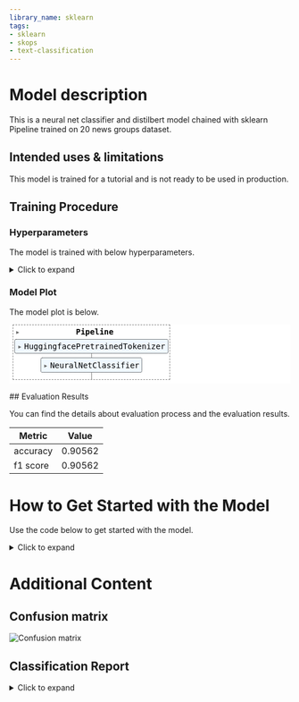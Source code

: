 ```yaml
---
library_name: sklearn
tags:
- sklearn
- skops
- text-classification
---
```


# Model description

This is a neural net classifier and distilbert model chained with sklearn Pipeline trained on 20 news groups dataset.

## Intended uses & limitations

This model is trained for a tutorial and is not ready to be used in production.

## Training Procedure

### Hyperparameters

The model is trained with below hyperparameters.

<details>
<summary> Click to expand </summary>

| Hyperparameter                                 | Value                                                                                                                                   |
|------------------------------------------------|-----------------------------------------------------------------------------------------------------------------------------------------|
| memory                                         |                                                                                                                                         |
| steps                                          | [('tokenizer', HuggingfacePretrainedTokenizer(tokenizer='distilbert-base-uncased')), ('net', <class 'skorch.classifier.NeuralNetClassifier'>[initialized](
  module_=BertModule(
    (bert): DistilBertForSequenceClassification(
      (distilbert): DistilBertModel(
        (embeddings): Embeddings(
          (word_embeddings): Embedding(30522, 768, padding_idx=0)
          (position_embeddings): Embedding(512, 768)
          (LayerNorm): LayerNorm((768,), eps=1e-12, elementwise_affine=True)
          (dropout): Dropout(p=0.1, inplace=False)
        )
        (transformer): Transformer(
          (layer): ModuleList(
            (0): TransformerBlock(
              (attention): MultiHeadSelfAttention(
                (dropout): Dropout(p=0.1, inplace=False)
                (q_lin): Linear(in_features=768, out_features=768, bias=True)
                (k_lin): Linear(in_features=768, out_features=768, bias=True)
                (v_lin): Linear(in_features=768, out_features=768, bias=True)
                (out_lin): Linear(in_features=768, out_features=768, bias=True)
              )
              (sa_layer_norm): LayerNorm((768,), eps=1e-12, elementwise_affine=True)
              (ffn): FFN(
                (dropout): Dropout(p=0.1, inplace=False)
                (lin1): Linear(in_features=768, out_features=3072, bias=True)
                (lin2): Linear(in_features=3072, out_features=768, bias=True)
                (activation): GELUActivation()
              )
              (output_layer_norm): LayerNorm((768,), eps=1e-12, elementwise_affine=True)
            )
            (1): TransformerBlock(
              (attention): MultiHeadSelfAttention(
                (dropout): Dropout(p=0.1, inplace=False)
                (q_lin): Linear(in_features=768, out_features=768, bias=True)
                (k_lin): Linear(in_features=768, out_features=768, bias=True)
                (v_lin): Linear(in_features=768, out_features=768, bias=True)
                (out_lin): Linear(in_features=768, out_features=768, bias=True)
              )
              (sa_layer_norm): LayerNorm((768,), eps=1e-12, elementwise_affine=True)
              (ffn): FFN(
                (dropout): Dropout(p=0.1, inplace=False)
                (lin1): Linear(in_features=768, out_features=3072, bias=True)
                (lin2): Linear(in_features=3072, out_features=768, bias=True)
                (activation): GELUActivation()
              )
              (output_layer_norm): LayerNorm((768,), eps=1e-12, elementwise_affine=True)
            )
            (2): TransformerBlock(
              (attention): MultiHeadSelfAttention(
                (dropout): Dropout(p=0.1, inplace=False)
                (q_lin): Linear(in_features=768, out_features=768, bias=True)
                (k_lin): Linear(in_features=768, out_features=768, bias=True)
                (v_lin): Linear(in_features=768, out_features=768, bias=True)
                (out_lin): Linear(in_features=768, out_features=768, bias=True)
              )
              (sa_layer_norm): LayerNorm((768,), eps=1e-12, elementwise_affine=True)
              (ffn): FFN(
                (dropout): Dropout(p=0.1, inplace=False)
                (lin1): Linear(in_features=768, out_features=3072, bias=True)
                (lin2): Linear(in_features=3072, out_features=768, bias=True)
                (activation): GELUActivation()
              )
              (output_layer_norm): LayerNorm((768,), eps=1e-12, elementwise_affine=True)
            )
            (3): TransformerBlock(
              (attention): MultiHeadSelfAttention(
                (dropout): Dropout(p=0.1, inplace=False)
                (q_lin): Linear(in_features=768, out_features=768, bias=True)
                (k_lin): Linear(in_features=768, out_features=768, bias=True)
                (v_lin): Linear(in_features=768, out_features=768, bias=True)
                (out_lin): Linear(in_features=768, out_features=768, bias=True)
              )
              (sa_layer_norm): LayerNorm((768,), eps=1e-12, elementwise_affine=True)
              (ffn): FFN(
                (dropout): Dropout(p=0.1, inplace=False)
                (lin1): Linear(in_features=768, out_features=3072, bias=True)
                (lin2): Linear(in_features=3072, out_features=768, bias=True)
                (activation): GELUActivation()
              )
              (output_layer_norm): LayerNorm((768,), eps=1e-12, elementwise_affine=True)
            )
            (4): TransformerBlock(
              (attention): MultiHeadSelfAttention(
                (dropout): Dropout(p=0.1, inplace=False)
                (q_lin): Linear(in_features=768, out_features=768, bias=True)
                (k_lin): Linear(in_features=768, out_features=768, bias=True)
                (v_lin): Linear(in_features=768, out_features=768, bias=True)
                (out_lin): Linear(in_features=768, out_features=768, bias=True)
              )
              (sa_layer_norm): LayerNorm((768,), eps=1e-12, elementwise_affine=True)
              (ffn): FFN(
                (dropout): Dropout(p=0.1, inplace=False)
                (lin1): Linear(in_features=768, out_features=3072, bias=True)
                (lin2): Linear(in_features=3072, out_features=768, bias=True)
                (activation): GELUActivation()
              )
              (output_layer_norm): LayerNorm((768,), eps=1e-12, elementwise_affine=True)
            )
            (5): TransformerBlock(
              (attention): MultiHeadSelfAttention(
                (dropout): Dropout(p=0.1, inplace=False)
                (q_lin): Linear(in_features=768, out_features=768, bias=True)
                (k_lin): Linear(in_features=768, out_features=768, bias=True)
                (v_lin): Linear(in_features=768, out_features=768, bias=True)
                (out_lin): Linear(in_features=768, out_features=768, bias=True)
              )
              (sa_layer_norm): LayerNorm((768,), eps=1e-12, elementwise_affine=True)
              (ffn): FFN(
                (dropout): Dropout(p=0.1, inplace=False)
                (lin1): Linear(in_features=768, out_features=3072, bias=True)
                (lin2): Linear(in_features=3072, out_features=768, bias=True)
                (activation): GELUActivation()
              )
              (output_layer_norm): LayerNorm((768,), eps=1e-12, elementwise_affine=True)
            )
          )
        )
      )
      (pre_classifier): Linear(in_features=768, out_features=768, bias=True)
      (classifier): Linear(in_features=768, out_features=20, bias=True)
      (dropout): Dropout(p=0.2, inplace=False)
    )
  ),
))]                                                                                                                                         |
| verbose                                        | False                                                                                                                                   |
| tokenizer                                      | HuggingfacePretrainedTokenizer(tokenizer='distilbert-base-uncased')                                                                     |
| net                                            | <class 'skorch.classifier.NeuralNetClassifier'>[initialized](
  module_=BertModule(
    (bert): DistilBertForSequenceClassification(
      (distilbert): DistilBertModel(
        (embeddings): Embeddings(
          (word_embeddings): Embedding(30522, 768, padding_idx=0)
          (position_embeddings): Embedding(512, 768)
          (LayerNorm): LayerNorm((768,), eps=1e-12, elementwise_affine=True)
          (dropout): Dropout(p=0.1, inplace=False)
        )
        (transformer): Transformer(
          (layer): ModuleList(
            (0): TransformerBlock(
              (attention): MultiHeadSelfAttention(
                (dropout): Dropout(p=0.1, inplace=False)
                (q_lin): Linear(in_features=768, out_features=768, bias=True)
                (k_lin): Linear(in_features=768, out_features=768, bias=True)
                (v_lin): Linear(in_features=768, out_features=768, bias=True)
                (out_lin): Linear(in_features=768, out_features=768, bias=True)
              )
              (sa_layer_norm): LayerNorm((768,), eps=1e-12, elementwise_affine=True)
              (ffn): FFN(
                (dropout): Dropout(p=0.1, inplace=False)
                (lin1): Linear(in_features=768, out_features=3072, bias=True)
                (lin2): Linear(in_features=3072, out_features=768, bias=True)
                (activation): GELUActivation()
              )
              (output_layer_norm): LayerNorm((768,), eps=1e-12, elementwise_affine=True)
            )
            (1): TransformerBlock(
              (attention): MultiHeadSelfAttention(
                (dropout): Dropout(p=0.1, inplace=False)
                (q_lin): Linear(in_features=768, out_features=768, bias=True)
                (k_lin): Linear(in_features=768, out_features=768, bias=True)
                (v_lin): Linear(in_features=768, out_features=768, bias=True)
                (out_lin): Linear(in_features=768, out_features=768, bias=True)
              )
              (sa_layer_norm): LayerNorm((768,), eps=1e-12, elementwise_affine=True)
              (ffn): FFN(
                (dropout): Dropout(p=0.1, inplace=False)
                (lin1): Linear(in_features=768, out_features=3072, bias=True)
                (lin2): Linear(in_features=3072, out_features=768, bias=True)
                (activation): GELUActivation()
              )
              (output_layer_norm): LayerNorm((768,), eps=1e-12, elementwise_affine=True)
            )
            (2): TransformerBlock(
              (attention): MultiHeadSelfAttention(
                (dropout): Dropout(p=0.1, inplace=False)
                (q_lin): Linear(in_features=768, out_features=768, bias=True)
                (k_lin): Linear(in_features=768, out_features=768, bias=True)
                (v_lin): Linear(in_features=768, out_features=768, bias=True)
                (out_lin): Linear(in_features=768, out_features=768, bias=True)
              )
              (sa_layer_norm): LayerNorm((768,), eps=1e-12, elementwise_affine=True)
              (ffn): FFN(
                (dropout): Dropout(p=0.1, inplace=False)
                (lin1): Linear(in_features=768, out_features=3072, bias=True)
                (lin2): Linear(in_features=3072, out_features=768, bias=True)
                (activation): GELUActivation()
              )
              (output_layer_norm): LayerNorm((768,), eps=1e-12, elementwise_affine=True)
            )
            (3): TransformerBlock(
              (attention): MultiHeadSelfAttention(
                (dropout): Dropout(p=0.1, inplace=False)
                (q_lin): Linear(in_features=768, out_features=768, bias=True)
                (k_lin): Linear(in_features=768, out_features=768, bias=True)
                (v_lin): Linear(in_features=768, out_features=768, bias=True)
                (out_lin): Linear(in_features=768, out_features=768, bias=True)
              )
              (sa_layer_norm): LayerNorm((768,), eps=1e-12, elementwise_affine=True)
              (ffn): FFN(
                (dropout): Dropout(p=0.1, inplace=False)
                (lin1): Linear(in_features=768, out_features=3072, bias=True)
                (lin2): Linear(in_features=3072, out_features=768, bias=True)
                (activation): GELUActivation()
              )
              (output_layer_norm): LayerNorm((768,), eps=1e-12, elementwise_affine=True)
            )
            (4): TransformerBlock(
              (attention): MultiHeadSelfAttention(
                (dropout): Dropout(p=0.1, inplace=False)
                (q_lin): Linear(in_features=768, out_features=768, bias=True)
                (k_lin): Linear(in_features=768, out_features=768, bias=True)
                (v_lin): Linear(in_features=768, out_features=768, bias=True)
                (out_lin): Linear(in_features=768, out_features=768, bias=True)
              )
              (sa_layer_norm): LayerNorm((768,), eps=1e-12, elementwise_affine=True)
              (ffn): FFN(
                (dropout): Dropout(p=0.1, inplace=False)
                (lin1): Linear(in_features=768, out_features=3072, bias=True)
                (lin2): Linear(in_features=3072, out_features=768, bias=True)
                (activation): GELUActivation()
              )
              (output_layer_norm): LayerNorm((768,), eps=1e-12, elementwise_affine=True)
            )
            (5): TransformerBlock(
              (attention): MultiHeadSelfAttention(
                (dropout): Dropout(p=0.1, inplace=False)
                (q_lin): Linear(in_features=768, out_features=768, bias=True)
                (k_lin): Linear(in_features=768, out_features=768, bias=True)
                (v_lin): Linear(in_features=768, out_features=768, bias=True)
                (out_lin): Linear(in_features=768, out_features=768, bias=True)
              )
              (sa_layer_norm): LayerNorm((768,), eps=1e-12, elementwise_affine=True)
              (ffn): FFN(
                (dropout): Dropout(p=0.1, inplace=False)
                (lin1): Linear(in_features=768, out_features=3072, bias=True)
                (lin2): Linear(in_features=3072, out_features=768, bias=True)
                (activation): GELUActivation()
              )
              (output_layer_norm): LayerNorm((768,), eps=1e-12, elementwise_affine=True)
            )
          )
        )
      )
      (pre_classifier): Linear(in_features=768, out_features=768, bias=True)
      (classifier): Linear(in_features=768, out_features=20, bias=True)
      (dropout): Dropout(p=0.2, inplace=False)
    )
  ),
)                                                                                                                                         |
| tokenizer__max_length                          | 256                                                                                                                                     |
| tokenizer__return_attention_mask               | True                                                                                                                                    |
| tokenizer__return_length                       | False                                                                                                                                   |
| tokenizer__return_tensors                      | pt                                                                                                                                      |
| tokenizer__return_token_type_ids               | False                                                                                                                                   |
| tokenizer__tokenizer                           | distilbert-base-uncased                                                                                                                 |
| tokenizer__train                               | False                                                                                                                                   |
| tokenizer__verbose                             | 0                                                                                                                                       |
| tokenizer__vocab_size                          |                                                                                                                                         |
| net__module                                    | <class '__main__.BertModule'>                                                                                                           |
| net__criterion                                 | <class 'torch.nn.modules.loss.CrossEntropyLoss'>                                                                                        |
| net__optimizer                                 | <class 'torch.optim.adamw.AdamW'>                                                                                                       |
| net__lr                                        | 5e-05                                                                                                                                   |
| net__max_epochs                                | 3                                                                                                                                       |
| net__batch_size                                | 8                                                                                                                                       |
| net__iterator_train                            | <class 'torch.utils.data.dataloader.DataLoader'>                                                                                        |
| net__iterator_valid                            | <class 'torch.utils.data.dataloader.DataLoader'>                                                                                        |
| net__dataset                                   | <class 'skorch.dataset.Dataset'>                                                                                                        |
| net__train_split                               | <skorch.dataset.ValidSplit object at 0x7f9945e18c90>                                                                                    |
| net__callbacks                                 | [<skorch.callbacks.lr_scheduler.LRScheduler object at 0x7f9945da85d0>, <skorch.callbacks.logging.ProgressBar object at 0x7f9945da8250>] |
| net__predict_nonlinearity                      | auto                                                                                                                                    |
| net__warm_start                                | False                                                                                                                                   |
| net__verbose                                   | 1                                                                                                                                       |
| net__device                                    | cuda                                                                                                                                    |
| net___params_to_validate                       | {'module__num_labels', 'module__name', 'iterator_train__shuffle'}                                                                       |
| net__module__name                              | distilbert-base-uncased                                                                                                                 |
| net__module__num_labels                        | 20                                                                                                                                      |
| net__iterator_train__shuffle                   | True                                                                                                                                    |
| net__classes                                   |                                                                                                                                         |
| net__callbacks__epoch_timer                    | <skorch.callbacks.logging.EpochTimer object at 0x7f993cb300d0>                                                                          |
| net__callbacks__train_loss                     | <skorch.callbacks.scoring.PassthroughScoring object at 0x7f993cb306d0>                                                                  |
| net__callbacks__train_loss__name               | train_loss                                                                                                                              |
| net__callbacks__train_loss__lower_is_better    | True                                                                                                                                    |
| net__callbacks__train_loss__on_train           | True                                                                                                                                    |
| net__callbacks__valid_loss                     | <skorch.callbacks.scoring.PassthroughScoring object at 0x7f993cb30ed0>                                                                  |
| net__callbacks__valid_loss__name               | valid_loss                                                                                                                              |
| net__callbacks__valid_loss__lower_is_better    | True                                                                                                                                    |
| net__callbacks__valid_loss__on_train           | False                                                                                                                                   |
| net__callbacks__valid_acc                      | <skorch.callbacks.scoring.EpochScoring object at 0x7f993cb30410>                                                                        |
| net__callbacks__valid_acc__scoring             | accuracy                                                                                                                                |
| net__callbacks__valid_acc__lower_is_better     | False                                                                                                                                   |
| net__callbacks__valid_acc__on_train            | False                                                                                                                                   |
| net__callbacks__valid_acc__name                | valid_acc                                                                                                                               |
| net__callbacks__valid_acc__target_extractor    | <function to_numpy at 0x7f9945e46a70>                                                                                                   |
| net__callbacks__valid_acc__use_caching         | True                                                                                                                                    |
| net__callbacks__LRScheduler                    | <skorch.callbacks.lr_scheduler.LRScheduler object at 0x7f9945da85d0>                                                                    |
| net__callbacks__LRScheduler__policy            | <class 'torch.optim.lr_scheduler.LambdaLR'>                                                                                             |
| net__callbacks__LRScheduler__monitor           | train_loss                                                                                                                              |
| net__callbacks__LRScheduler__event_name        | event_lr                                                                                                                                |
| net__callbacks__LRScheduler__step_every        | batch                                                                                                                                   |
| net__callbacks__LRScheduler__lr_lambda         | <function lr_schedule at 0x7f9945d9c440>                                                                                                |
| net__callbacks__ProgressBar                    | <skorch.callbacks.logging.ProgressBar object at 0x7f9945da8250>                                                                         |
| net__callbacks__ProgressBar__batches_per_epoch | auto                                                                                                                                    |
| net__callbacks__ProgressBar__detect_notebook   | True                                                                                                                                    |
| net__callbacks__ProgressBar__postfix_keys      | ['train_loss', 'valid_loss']                                                                                                            |
| net__callbacks__print_log                      | <skorch.callbacks.logging.PrintLog object at 0x7f993cb30dd0>                                                                            |
| net__callbacks__print_log__keys_ignored        |                                                                                                                                         |
| net__callbacks__print_log__sink                | <built-in function print>                                                                                                               |
| net__callbacks__print_log__tablefmt            | simple                                                                                                                                  |
| net__callbacks__print_log__floatfmt            | .4f                                                                                                                                     |
| net__callbacks__print_log__stralign            | right                                                                                                                                   |

</details>

### Model Plot

The model plot is below.

<style>#sk-4e25a02e-dd88-4cf5-9fc1-aa5db6749fbb {color: black;background-color: white;}#sk-4e25a02e-dd88-4cf5-9fc1-aa5db6749fbb pre{padding: 0;}#sk-4e25a02e-dd88-4cf5-9fc1-aa5db6749fbb div.sk-toggleable {background-color: white;}#sk-4e25a02e-dd88-4cf5-9fc1-aa5db6749fbb label.sk-toggleable__label {cursor: pointer;display: block;width: 100%;margin-bottom: 0;padding: 0.3em;box-sizing: border-box;text-align: center;}#sk-4e25a02e-dd88-4cf5-9fc1-aa5db6749fbb label.sk-toggleable__label-arrow:before {content: "▸";float: left;margin-right: 0.25em;color: #696969;}#sk-4e25a02e-dd88-4cf5-9fc1-aa5db6749fbb label.sk-toggleable__label-arrow:hover:before {color: black;}#sk-4e25a02e-dd88-4cf5-9fc1-aa5db6749fbb div.sk-estimator:hover label.sk-toggleable__label-arrow:before {color: black;}#sk-4e25a02e-dd88-4cf5-9fc1-aa5db6749fbb div.sk-toggleable__content {max-height: 0;max-width: 0;overflow: hidden;text-align: left;background-color: #f0f8ff;}#sk-4e25a02e-dd88-4cf5-9fc1-aa5db6749fbb div.sk-toggleable__content pre {margin: 0.2em;color: black;border-radius: 0.25em;background-color: #f0f8ff;}#sk-4e25a02e-dd88-4cf5-9fc1-aa5db6749fbb input.sk-toggleable__control:checked~div.sk-toggleable__content {max-height: 200px;max-width: 100%;overflow: auto;}#sk-4e25a02e-dd88-4cf5-9fc1-aa5db6749fbb input.sk-toggleable__control:checked~label.sk-toggleable__label-arrow:before {content: "▾";}#sk-4e25a02e-dd88-4cf5-9fc1-aa5db6749fbb div.sk-estimator input.sk-toggleable__control:checked~label.sk-toggleable__label {background-color: #d4ebff;}#sk-4e25a02e-dd88-4cf5-9fc1-aa5db6749fbb div.sk-label input.sk-toggleable__control:checked~label.sk-toggleable__label {background-color: #d4ebff;}#sk-4e25a02e-dd88-4cf5-9fc1-aa5db6749fbb input.sk-hidden--visually {border: 0;clip: rect(1px 1px 1px 1px);clip: rect(1px, 1px, 1px, 1px);height: 1px;margin: -1px;overflow: hidden;padding: 0;position: absolute;width: 1px;}#sk-4e25a02e-dd88-4cf5-9fc1-aa5db6749fbb div.sk-estimator {font-family: monospace;background-color: #f0f8ff;border: 1px dotted black;border-radius: 0.25em;box-sizing: border-box;margin-bottom: 0.5em;}#sk-4e25a02e-dd88-4cf5-9fc1-aa5db6749fbb div.sk-estimator:hover {background-color: #d4ebff;}#sk-4e25a02e-dd88-4cf5-9fc1-aa5db6749fbb div.sk-parallel-item::after {content: "";width: 100%;border-bottom: 1px solid gray;flex-grow: 1;}#sk-4e25a02e-dd88-4cf5-9fc1-aa5db6749fbb div.sk-label:hover label.sk-toggleable__label {background-color: #d4ebff;}#sk-4e25a02e-dd88-4cf5-9fc1-aa5db6749fbb div.sk-serial::before {content: "";position: absolute;border-left: 1px solid gray;box-sizing: border-box;top: 2em;bottom: 0;left: 50%;}#sk-4e25a02e-dd88-4cf5-9fc1-aa5db6749fbb div.sk-serial {display: flex;flex-direction: column;align-items: center;background-color: white;padding-right: 0.2em;padding-left: 0.2em;}#sk-4e25a02e-dd88-4cf5-9fc1-aa5db6749fbb div.sk-item {z-index: 1;}#sk-4e25a02e-dd88-4cf5-9fc1-aa5db6749fbb div.sk-parallel {display: flex;align-items: stretch;justify-content: center;background-color: white;}#sk-4e25a02e-dd88-4cf5-9fc1-aa5db6749fbb div.sk-parallel::before {content: "";position: absolute;border-left: 1px solid gray;box-sizing: border-box;top: 2em;bottom: 0;left: 50%;}#sk-4e25a02e-dd88-4cf5-9fc1-aa5db6749fbb div.sk-parallel-item {display: flex;flex-direction: column;position: relative;background-color: white;}#sk-4e25a02e-dd88-4cf5-9fc1-aa5db6749fbb div.sk-parallel-item:first-child::after {align-self: flex-end;width: 50%;}#sk-4e25a02e-dd88-4cf5-9fc1-aa5db6749fbb div.sk-parallel-item:last-child::after {align-self: flex-start;width: 50%;}#sk-4e25a02e-dd88-4cf5-9fc1-aa5db6749fbb div.sk-parallel-item:only-child::after {width: 0;}#sk-4e25a02e-dd88-4cf5-9fc1-aa5db6749fbb div.sk-dashed-wrapped {border: 1px dashed gray;margin: 0 0.4em 0.5em 0.4em;box-sizing: border-box;padding-bottom: 0.4em;background-color: white;position: relative;}#sk-4e25a02e-dd88-4cf5-9fc1-aa5db6749fbb div.sk-label label {font-family: monospace;font-weight: bold;background-color: white;display: inline-block;line-height: 1.2em;}#sk-4e25a02e-dd88-4cf5-9fc1-aa5db6749fbb div.sk-label-container {position: relative;z-index: 2;text-align: center;}#sk-4e25a02e-dd88-4cf5-9fc1-aa5db6749fbb div.sk-container {/* jupyter's `normalize.less` sets `[hidden] { display: none; }` but bootstrap.min.css set `[hidden] { display: none !important; }` so we also need the `!important` here to be able to override the default hidden behavior on the sphinx rendered scikit-learn.org. See: https://github.com/scikit-learn/scikit-learn/issues/21755 */display: inline-block !important;position: relative;}#sk-4e25a02e-dd88-4cf5-9fc1-aa5db6749fbb div.sk-text-repr-fallback {display: none;}</style><div id="sk-4e25a02e-dd88-4cf5-9fc1-aa5db6749fbb" class="sk-top-container"><div class="sk-text-repr-fallback"><pre>Pipeline(steps=[(&#x27;tokenizer&#x27;,HuggingfacePretrainedTokenizer(tokenizer=&#x27;distilbert-base-uncased&#x27;)),(&#x27;net&#x27;,&lt;class &#x27;skorch.classifier.NeuralNetClassifier&#x27;&gt;[initialized](module_=BertModule((bert): DistilBertForSequenceClassification((distilbert): DistilBertModel((embeddings): Embeddings((word_embeddings): Embedding(30522, 768, padding_idx=0)(position_embeddin...(lin1): Linear(in_features=768, out_features=3072, bias=True)(lin2): Linear(in_features=3072, out_features=768, bias=True)(activation): GELUActivation())(output_layer_norm): LayerNorm((768,), eps=1e-12, elementwise_affine=True)))))(pre_classifier): Linear(in_features=768, out_features=768, bias=True)(classifier): Linear(in_features=768, out_features=20, bias=True)(dropout): Dropout(p=0.2, inplace=False))),
))])</pre><b>Please rerun this cell to show the HTML repr or trust the notebook.</b></div><div class="sk-container" hidden><div class="sk-item sk-dashed-wrapped"><div class="sk-label-container"><div class="sk-label sk-toggleable"><input class="sk-toggleable__control sk-hidden--visually" id="4905268f-3ec2-45fc-8bc7-80d9200ae5a5" type="checkbox" ><label for="4905268f-3ec2-45fc-8bc7-80d9200ae5a5" class="sk-toggleable__label sk-toggleable__label-arrow">Pipeline</label><div class="sk-toggleable__content"><pre>Pipeline(steps=[(&#x27;tokenizer&#x27;,HuggingfacePretrainedTokenizer(tokenizer=&#x27;distilbert-base-uncased&#x27;)),(&#x27;net&#x27;,&lt;class &#x27;skorch.classifier.NeuralNetClassifier&#x27;&gt;[initialized](module_=BertModule((bert): DistilBertForSequenceClassification((distilbert): DistilBertModel((embeddings): Embeddings((word_embeddings): Embedding(30522, 768, padding_idx=0)(position_embeddin...(lin1): Linear(in_features=768, out_features=3072, bias=True)(lin2): Linear(in_features=3072, out_features=768, bias=True)(activation): GELUActivation())(output_layer_norm): LayerNorm((768,), eps=1e-12, elementwise_affine=True)))))(pre_classifier): Linear(in_features=768, out_features=768, bias=True)(classifier): Linear(in_features=768, out_features=20, bias=True)(dropout): Dropout(p=0.2, inplace=False))),
))])</pre></div></div></div><div class="sk-serial"><div class="sk-item"><div class="sk-estimator sk-toggleable"><input class="sk-toggleable__control sk-hidden--visually" id="4c9a801f-37d5-4fdb-9892-222c86b927bf" type="checkbox" ><label for="4c9a801f-37d5-4fdb-9892-222c86b927bf" class="sk-toggleable__label sk-toggleable__label-arrow">HuggingfacePretrainedTokenizer</label><div class="sk-toggleable__content"><pre>HuggingfacePretrainedTokenizer(tokenizer=&#x27;distilbert-base-uncased&#x27;)</pre></div></div></div><div class="sk-item"><div class="sk-estimator sk-toggleable"><input class="sk-toggleable__control sk-hidden--visually" id="062dd9ff-2b54-4166-90fc-fa3276cd482a" type="checkbox" ><label for="062dd9ff-2b54-4166-90fc-fa3276cd482a" class="sk-toggleable__label sk-toggleable__label-arrow">NeuralNetClassifier</label><div class="sk-toggleable__content"><pre>&lt;class &#x27;skorch.classifier.NeuralNetClassifier&#x27;&gt;[initialized](module_=BertModule((bert): DistilBertForSequenceClassification((distilbert): DistilBertModel((embeddings): Embeddings((word_embeddings): Embedding(30522, 768, padding_idx=0)(position_embeddings): Embedding(512, 768)(LayerNorm): LayerNorm((768,), eps=1e-12, elementwise_affine=True)(dropout): Dropout(p=0.1, inplace=False))(transformer): Transformer((layer): ModuleList((0): TransformerBlock((attention): MultiHeadSelfAttention((dropout): Dropout(p=0.1, inplace=False)(q_lin): Linear(in_features=768, out_features=768, bias=True)(k_lin): Linear(in_features=768, out_features=768, bias=True)(v_lin): Linear(in_features=768, out_features=768, bias=True)(out_lin): Linear(in_features=768, out_features=768, bias=True))(sa_layer_norm): LayerNorm((768,), eps=1e-12, elementwise_affine=True)(ffn): FFN((dropout): Dropout(p=0.1, inplace=False)(lin1): Linear(in_features=768, out_features=3072, bias=True)(lin2): Linear(in_features=3072, out_features=768, bias=True)(activation): GELUActivation())(output_layer_norm): LayerNorm((768,), eps=1e-12, elementwise_affine=True))(1): TransformerBlock((attention): MultiHeadSelfAttention((dropout): Dropout(p=0.1, inplace=False)(q_lin): Linear(in_features=768, out_features=768, bias=True)(k_lin): Linear(in_features=768, out_features=768, bias=True)(v_lin): Linear(in_features=768, out_features=768, bias=True)(out_lin): Linear(in_features=768, out_features=768, bias=True))(sa_layer_norm): LayerNorm((768,), eps=1e-12, elementwise_affine=True)(ffn): FFN((dropout): Dropout(p=0.1, inplace=False)(lin1): Linear(in_features=768, out_features=3072, bias=True)(lin2): Linear(in_features=3072, out_features=768, bias=True)(activation): GELUActivation())(output_layer_norm): LayerNorm((768,), eps=1e-12, elementwise_affine=True))(2): TransformerBlock((attention): MultiHeadSelfAttention((dropout): Dropout(p=0.1, inplace=False)(q_lin): Linear(in_features=768, out_features=768, bias=True)(k_lin): Linear(in_features=768, out_features=768, bias=True)(v_lin): Linear(in_features=768, out_features=768, bias=True)(out_lin): Linear(in_features=768, out_features=768, bias=True))(sa_layer_norm): LayerNorm((768,), eps=1e-12, elementwise_affine=True)(ffn): FFN((dropout): Dropout(p=0.1, inplace=False)(lin1): Linear(in_features=768, out_features=3072, bias=True)(lin2): Linear(in_features=3072, out_features=768, bias=True)(activation): GELUActivation())(output_layer_norm): LayerNorm((768,), eps=1e-12, elementwise_affine=True))(3): TransformerBlock((attention): MultiHeadSelfAttention((dropout): Dropout(p=0.1, inplace=False)(q_lin): Linear(in_features=768, out_features=768, bias=True)(k_lin): Linear(in_features=768, out_features=768, bias=True)(v_lin): Linear(in_features=768, out_features=768, bias=True)(out_lin): Linear(in_features=768, out_features=768, bias=True))(sa_layer_norm): LayerNorm((768,), eps=1e-12, elementwise_affine=True)(ffn): FFN((dropout): Dropout(p=0.1, inplace=False)(lin1): Linear(in_features=768, out_features=3072, bias=True)(lin2): Linear(in_features=3072, out_features=768, bias=True)(activation): GELUActivation())(output_layer_norm): LayerNorm((768,), eps=1e-12, elementwise_affine=True))(4): TransformerBlock((attention): MultiHeadSelfAttention((dropout): Dropout(p=0.1, inplace=False)(q_lin): Linear(in_features=768, out_features=768, bias=True)(k_lin): Linear(in_features=768, out_features=768, bias=True)(v_lin): Linear(in_features=768, out_features=768, bias=True)(out_lin): Linear(in_features=768, out_features=768, bias=True))(sa_layer_norm): LayerNorm((768,), eps=1e-12, elementwise_affine=True)(ffn): FFN((dropout): Dropout(p=0.1, inplace=False)(lin1): Linear(in_features=768, out_features=3072, bias=True)(lin2): Linear(in_features=3072, out_features=768, bias=True)(activation): GELUActivation())(output_layer_norm): LayerNorm((768,), eps=1e-12, elementwise_affine=True))(5): TransformerBlock((attention): MultiHeadSelfAttention((dropout): Dropout(p=0.1, inplace=False)(q_lin): Linear(in_features=768, out_features=768, bias=True)(k_lin): Linear(in_features=768, out_features=768, bias=True)(v_lin): Linear(in_features=768, out_features=768, bias=True)(out_lin): Linear(in_features=768, out_features=768, bias=True))(sa_layer_norm): LayerNorm((768,), eps=1e-12, elementwise_affine=True)(ffn): FFN((dropout): Dropout(p=0.1, inplace=False)(lin1): Linear(in_features=768, out_features=3072, bias=True)(lin2): Linear(in_features=3072, out_features=768, bias=True)(activation): GELUActivation())(output_layer_norm): LayerNorm((768,), eps=1e-12, elementwise_affine=True)))))(pre_classifier): Linear(in_features=768, out_features=768, bias=True)(classifier): Linear(in_features=768, out_features=20, bias=True)(dropout): Dropout(p=0.2, inplace=False))),
)</pre></div></div></div></div></div></div></div>

## Evaluation Results

You can find the details about evaluation process and the evaluation results.



| Metric   |   Value |
|----------|---------|
| accuracy | 0.90562 |
| f1 score | 0.90562 |

# How to Get Started with the Model

Use the code below to get started with the model.

<details>
<summary> Click to expand </summary>

```python
[More Information Needed]
```

</details>


# Additional Content

## Confusion matrix

![Confusion matrix](confusion_matrix.png)

## Classification Report

<details>
<summary> Click to expand </summary>

| index                    |   precision |   recall |   f1-score |   support |
|--------------------------|-------------|----------|------------|-----------|
| alt.atheism              |    0.927273 | 0.85     |   0.886957 |       120 |
| comp.graphics            |    0.85906  | 0.876712 |   0.867797 |       146 |
| comp.os.ms-windows.misc  |    0.893617 | 0.851351 |   0.871972 |       148 |
| comp.sys.ibm.pc.hardware |    0.666667 | 0.837838 |   0.742515 |       148 |
| comp.sys.mac.hardware    |    0.901515 | 0.826389 |   0.862319 |       144 |
| comp.windows.x           |    0.923077 | 0.891892 |   0.907216 |       148 |
| misc.forsale             |    0.875862 | 0.869863 |   0.872852 |       146 |
| rec.autos                |    0.893082 | 0.95302  |   0.922078 |       149 |
| rec.motorcycles          |    0.937931 | 0.906667 |   0.922034 |       150 |
| rec.sport.baseball       |    0.954248 | 0.979866 |   0.966887 |       149 |
| rec.sport.hockey         |    0.979866 | 0.973333 |   0.976589 |       150 |
| sci.crypt                |    0.993103 | 0.966443 |   0.979592 |       149 |
| sci.electronics          |    0.869565 | 0.810811 |   0.839161 |       148 |
| sci.med                  |    0.973154 | 0.973154 |   0.973154 |       149 |
| sci.space                |    0.973333 | 0.986486 |   0.979866 |       148 |
| soc.religion.christian   |    0.927152 | 0.933333 |   0.930233 |       150 |
| talk.politics.guns       |    0.961538 | 0.919118 |   0.93985  |       136 |
| talk.politics.mideast    |    0.978571 | 0.971631 |   0.975089 |       141 |
| talk.politics.misc       |    0.925234 | 0.853448 |   0.887892 |       116 |
| talk.religion.misc       |    0.728972 | 0.829787 |   0.776119 |        94 |
| macro avg                |    0.907141 | 0.903057 |   0.904009 |      2829 |
| weighted avg             |    0.909947 | 0.90562  |   0.906742 |      2829 |

</details>